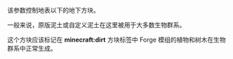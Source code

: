 该参数控制地表以下的地下方块。

一般来说，原版泥土或自定义泥土在这里被用于大多数生物群系。

这个方块应该标记在 <b>minecraft:dirt</b> 方块标签中 Forge 模组的植物和树木在生物群系中正常生成。